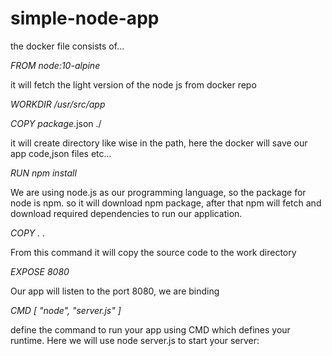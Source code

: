 # simple-node-app
the docker file consists of...

*FROM node:10-alpine*

it will fetch the light version of the node js from docker repo

*WORKDIR /usr/src/app*

*COPY package*.json ./

it will create directory like wise in the path, here the docker will save our app code,json files etc...

*RUN npm install*

We are using node.js as our programming language, so the package for node is npm. so it will download npm package, after that npm will fetch and download required dependencies to run our application.

*COPY . .*

From this command it will copy the source code to the work directory 

*EXPOSE 8080*

Our app will listen to the port 8080, we are binding 

*CMD [ "node", "server.js" ]*

define the command to run your app using CMD which defines your runtime. Here we will use node server.js to start your server:
